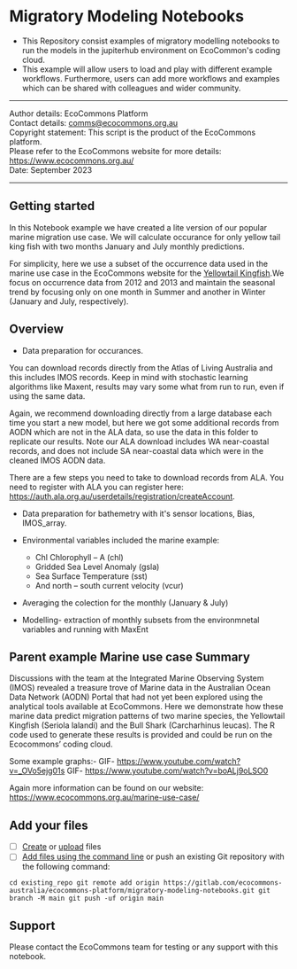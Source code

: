 # Migratory Modeling Notebooks

* This Repository consist examples of migratory modelling notebooks to run the models in the jupiterhub environment on EcoCommon's coding cloud. 
* This example will allow users to load and play with different example workflows. Furthermore, users can add more workflows and examples which can be shared with colleagues and wider community.

---
Author details:  EcoCommons Platform   
Contact details: comms@ecocommons.org.au  
Copyright statement: This script is the product of the EcoCommons platform.   
                     Please refer to the EcoCommons website for more details:   
                     <https://www.ecocommons.org.au/>  
Date: September 2023  

---

## Getting started 

In this Notebook example we have created a lite version of our popular marine migration use case. We will calculate occurance for only yellow tail king fish with two months January and July monthly predictions. 

For simplicity, here we use a subset of the occurrence data used in the marine use case in the EcoCommons website for the [Yellowtail Kingfish](https://www.ecocommons.org.au/marine-use-case/).We focus on occurrence data from 2012 and 2013 and maintain the seasonal trend by focusing only on one month in Summer and another in Winter (January and July, respectively). 

## Overview

- Data preparation for occurances. 

You can download records directly from the Atlas of Living Australia and this includes IMOS records. 
Keep in mind with stochastic learning algorithms like Maxent, results may vary some what from run to run, even if using the same data.

Again, we recommend downloading directly from a large database each time you start a new model, but here we got some additional records from AODN which are not in the ALA data, so use the data in this folder to replicate our results. Note our ALA download includes WA near-coastal records, and does not include SA near-coastal data which were in the cleaned IMOS AODN data.

There are a few steps you need to take to download records from ALA. You need to register with ALA you can register here: https://auth.ala.org.au/userdetails/registration/createAccount.

- Data preparation for bathemetry with it's sensor locations, Bias, IMOS_array.
- Environmental variables included the marine example:
    - Chl Chlorophyll – A (chl)
    - Gridded Sea Level Anomaly (gsla)
    - Sea Surface Temperature (sst)
    - And north – south current velocity (vcur)

- Averaging the colection for the monthly (January & July)
- Modelling- extraction of monthly subsets from the environmnetal variables and running with MaxEnt

## Parent example Marine use case Summary

Discussions with the team at the Integrated Marine Observing System (IMOS) revealed a treasure trove of Marine data in the Australian Ocean Data Network (AODN) Portal that had not yet been explored using the analytical tools available at EcoCommons. Here we demonstrate how these marine data predict migration patterns of two marine species, the Yellowtail Kingfish (Seriola lalandi) and the Bull Shark (Carcharhinus leucas). The R code used to generate these results is provided and could be run on the Ecocommons’ coding cloud.

Some example graphs:-
GIF- https://www.youtube.com/watch?v=_OVo5ejg01s
GIF- https://www.youtube.com/watch?v=boALj9oLSO0

Again more information can be found on our website: https://www.ecocommons.org.au/marine-use-case/ 

## Add your files

- [ ] [Create](https://docs.gitlab.com/ee/user/project/repository/web_editor.html#create-a-file) or [upload](https://docs.gitlab.com/ee/user/project/repository/web_editor.html#upload-a-file) files
- [ ] [Add files using the command line](https://docs.gitlab.com/ee/gitlab-basics/add-file.html#add-a-file-using-the-command-line) or push an existing Git repository with the following command:

``
cd existing_repo
git remote add origin https://gitlab.com/ecocommons-australia/ecocommons-platform/migratory-modeling-notebooks.git
git branch -M main
git push -uf origin main
``
## Support

Please contact the EcoCommons team for testing or any support with this notebook.
